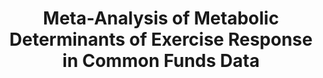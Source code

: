 ---
affilliation: UNIVERSITY OF MICHIGAN AT ANN ARBOR
description: "Exercise is associated numerous health benefits, but defining the molecular\
  \ mediators of these effects remains an active focus of biomedical research. With\
  \ the advent of the \u2018omics sciences, studies including the ongoing Molecular\
  \ Transducers of Physical Activity Consortium (MoTrPAC) and multiple smaller-scale\
  \ efforts have sought to map the \u201Ccomplete\u201D molecular response to acute\
  \ and chronic exercise. Much research is currently focused on integration of genomics,\
  \ proteomics and metabolomics data within such studies, but another important strategy\
  \ is meta-analysis of distinct data sets to evaluate consistencies and differences\
  \ in molecular responses observed between different modes of exercise, sex, age,\
  \ species, and other factors. Of the exercise- related meta-studies performed to\
  \ date, most have focused on the genome and transcriptome whereas few have included\
  \ metabolomics data. Reasons for this shortcoming include differences in analytical\
  \ methods, inconsistency in compound naming and data reporting, and prevalence of\
  \ unknown features in untargeted metabolomics data. Unknown metabolite identification\
  \ and cross-study integration is challenging and requires application of computational\
  \ and experimental strategies in a coordinated manner. Yet, the potential benefits\
  \ are substantial \u2013 identification of novel metabolites and detection of consistent\
  \ patterns of response have led to biological insights relevant to fundamental biology\
  \ and human health, including exercise. Using data from NIH Common Fund data archives,\
  \ we propose to develop a multi-study, multi-organism and multi-condition database\
  \ of identified and unknown exercise responsive features of the metabolome. We will\
  \ integrate data across studies and, when available, across \u2018omes, to prioritize\
  \ and identify unknowns within this database. We will achieve these goals by carrying\
  \ out two specific aims: 1) We will perform a comprehensive survey and alignment\
  \ of exercise-related small molecule features in MotrPAC data and from studies in\
  \ the Metabolomics Workbench. We will use computational tools we have pioneered\
  \ for metabolomics data cleaning, inter-laboratory data alignment, and network-\
  \ and correlation-based analysis to prioritize unknown features for follow-up. 2)\
  \ We will systematically track, annotate and identify high-priority exercise-responsive\
  \ unknown features in metabolomics data using software and experimental techniques\
  \ we and others have devised for MS/MS data collection to identify and annotate\
  \ features not tractable by routine library search. Our study represents a crucial\
  \ step between the map-building aims of MoTrPAC and detailed mechanistic studies\
  \ of specific pathways and that hold potential for human health benefits through\
  \ targeted interventions. We will share our database and associated data with the\
  \ research community through publications and uploads to public data archives. We\
  \ anticipate our efforts will contribute to improved understanding of the effects\
  \ of exercise at the biochemical pathway level and will offer targets for future\
  \ studies to help delineate the mechanisms by which small molecules contribute to\
  \ its salutary effects on health."
end_date: '2025-09-19T12:00:00-04:00'
grant_num: R03OD036493
pi: EVANS, CHARLES ROBERT (contact), KARNOVSKY, ALLA
title: Meta-Analysis of Metabolic Determinants of Exercise Response in Common Funds
  Data
---